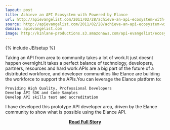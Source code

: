 ```yaml
---
layout: post
title: Achieve an API Ecosystem with Powered by Elance
url: http://apievangelist.com/2011/02/28/achieve-an-api-ecosystem-with-powered-by-elance/
source: http://apievangelist.com/2011/02/28/achieve-an-api-ecosystem-with-powered-by-elance/
domain: apievangelist.com
image: http://kinlane-productions.s3.amazonaws.com/api-evangelist/ecosystem.png
---
```

{% include JB/setup %}<p>Taking an API from area to community takes a lot of work.It just doesnt happen overnight.It takes a perfect balance of technology, developers, partners, resources and hard work.APIs are a big part of the future of a distributed workforce, and developer communities like Elance are building the workforce to support the APIs.You can leverage the Elance platform to:

	Providing High Quality, Professional Developers
	Develop API SDK and Code Samples
	Develop API skills test and accreditation

I have developed this prototype API developer area, driven by the Elance community to show what is possible using the Elance API.</p>
<center><p><a href="http://apievangelist.com/2011/02/28/achieve-an-api-ecosystem-with-powered-by-elance/" style='padding:25px; font-sze:18px; font-weight: bold;'>Read Full Story</a></p></center>

